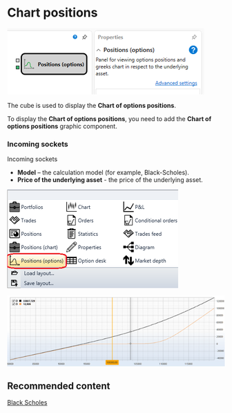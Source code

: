 # Chart positions

![Designer Graph options positions 00](../images/Designer_Graph_options_positions_00.png)

The cube is used to display the **Chart of options positions**.

To display the **Chart of options positions**, you need to add the **Chart of options positions** graphic component.

### Incoming sockets

Incoming sockets

- **Model** – the calculation model (for example, Black-Scholes).
- **Price of the underlying asset** \- the price of the underlying asset.

![Designer Graph options positions 01](../images/Designer_Graph_options_positions_01.png)

![Designer Graph options positions 02](../images/Designer_Graph_options_positions_02.png)

## Recommended content

[Black Scholes](Designer_Black_Scholes.md)
